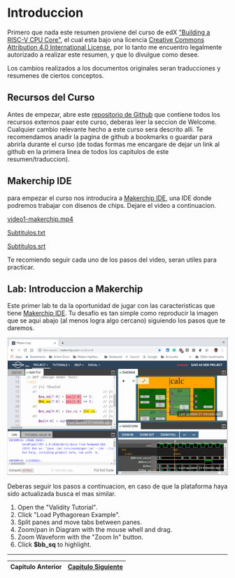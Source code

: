 # Introduccion

Primero que nada este resumen proviene del curso de edX ["Building a RISC-V CPU Core"](https://www.edx.org/course/building-a-risc-v-cpu-core), el cual esta bajo una licencia ​[Creative Commons Attribution 4.0 International License​](https://creativecommons.org/licenses/by/4.0/), por lo tanto me encuentro legalmente autorizado a realizar este resumen, y que lo divulgue como desee.

Los cambios realizados a los documentos originales seran traducciones y resumenes de ciertos conceptos.

## Recursos del Curso

Antes de empezar, abre este [repositorio de Github](https://github.com/stevehoover/Gates-To-RISC-V-Course) que contiene todos los recursos externos paar este curso, deberas leer la seccion de Welcome. Cualquier cambio relevante hecho a este curso sera descrito alli.
Te recomendamos anadir la pagina de github a bookmarks o guardar para abrirla durante el curso (de todas formas me encargare de dejar un link al github en la primera linea de todos los capitulos de este resumen/traduccion).

## Makerchip IDE

para empezar el curso nos introducira a [Makerchip IDE](https://www.makerchip.com/), una IDE donde podremos trabajar con disenos de chips. Dejare el video a continuacion.

[video1-makerchip.mp4](src/video1-1.mp4)

[Subtitulos.txt](src/sub1-1.txt)

[Subtitulos.srt](src/sub1-1.srt)

Te recomiendo seguir cada uno de los pasos del video, seran utiles para practicar.

## Lab: Introduccion a Makerchip

Este primer lab te da la oportunidad de jugar con las caracteristicas que tiene [Makerchip IDE](https://makerchip.com/). Tu desafio es tan simple como reproducir la imagen que se aqui abajo (al menos logra algo cercano) siguiendo los pasos que te daremos.

![Makerchip IDE](src/figure1-1.png)

Deberas seguir los pasos a continuacion, en caso de que la plataforma haya sido actualizada busca el mas similar.

1. Open the "Validity Tutorial".
2. Click "Load Pythagorean Example".
3. Split panes and move tabs between panes.
4. Zoom/pan in Diagram with the mouse whell and drag.
5. Zoom Waveform with the "Zoom In" button.
6. Click **$bb_sq** to highlight.

---
|Capitulo Anterior|[Capitulo Siguiente](2.md)|
|:-:|:-:|